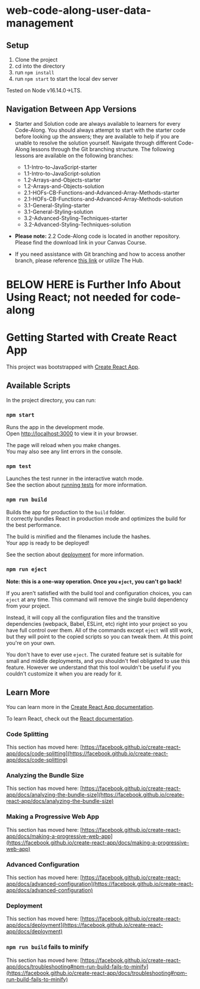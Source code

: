 # web-code-along-user-data-management

## Setup
1. Clone the project
2. cd into the directory
3. run `npm install`
4. run `npm start` to start the local dev server

Tested on Node v16.14.0->LTS.

## Navigation Between App Versions
- Starter and Solution code are always available to learners for every Code-Along. You should always attempt to start with the starter code before looking up the answers; they are available to help if you are unable to resolve the solution yourself. Navigate through different Code-Along lessons through the Git branching structure. The following lessons are available on the following branches:
    - 1.1-Intro-to-JavaScript-starter
    - 1.1-Intro-to-JavaScript-solution
    - 1.2-Arrays-and-Objects-starter
    - 1.2-Arrays-and-Objects-solution
    - 2.1-HOFs-CB-Functions-and-Advanced-Array-Methods-starter
    - 2.1-HOFs-CB-Functions-and-Advanced-Array-Methods-solution
    - 3.1-General-Styling-starter
    - 3.1-General-Styling-solution
    - 3.2-Advanced-Styling-Techniques-starter
    - 3.2-Advanced-Styling-Techniques-solution

- **Please note:** 2.2 Code-Along code is located in another repository. Please find the download link in your Canvas Course.

- If you need assistance with Git branching and how to access another branch, please reference [this link](https://www.atlassian.com/git/tutorials/using-branches/git-checkout) or utilize The Hub.


# BELOW HERE is Further Info About Using React; not needed for code-along
# Getting Started with Create React App

This project was bootstrapped with [Create React App](https://github.com/facebook/create-react-app).

## Available Scripts

In the project directory, you can run:

### `npm start`

Runs the app in the development mode.\
Open [http://localhost:3000](http://localhost:3000) to view it in your browser.

The page will reload when you make changes.\
You may also see any lint errors in the console.

### `npm test`

Launches the test runner in the interactive watch mode.\
See the section about [running tests](https://facebook.github.io/create-react-app/docs/running-tests) for more information.

### `npm run build`

Builds the app for production to the `build` folder.\
It correctly bundles React in production mode and optimizes the build for the best performance.

The build is minified and the filenames include the hashes.\
Your app is ready to be deployed!

See the section about [deployment](https://facebook.github.io/create-react-app/docs/deployment) for more information.

### `npm run eject`

**Note: this is a one-way operation. Once you `eject`, you can't go back!**

If you aren't satisfied with the build tool and configuration choices, you can `eject` at any time. This command will remove the single build dependency from your project.

Instead, it will copy all the configuration files and the transitive dependencies (webpack, Babel, ESLint, etc) right into your project so you have full control over them. All of the commands except `eject` will still work, but they will point to the copied scripts so you can tweak them. At this point you're on your own.

You don't have to ever use `eject`. The curated feature set is suitable for small and middle deployments, and you shouldn't feel obligated to use this feature. However we understand that this tool wouldn't be useful if you couldn't customize it when you are ready for it.

## Learn More

You can learn more in the [Create React App documentation](https://facebook.github.io/create-react-app/docs/getting-started).

To learn React, check out the [React documentation](https://reactjs.org/).

### Code Splitting

This section has moved here: [https://facebook.github.io/create-react-app/docs/code-splitting](https://facebook.github.io/create-react-app/docs/code-splitting)

### Analyzing the Bundle Size

This section has moved here: [https://facebook.github.io/create-react-app/docs/analyzing-the-bundle-size](https://facebook.github.io/create-react-app/docs/analyzing-the-bundle-size)

### Making a Progressive Web App

This section has moved here: [https://facebook.github.io/create-react-app/docs/making-a-progressive-web-app](https://facebook.github.io/create-react-app/docs/making-a-progressive-web-app)

### Advanced Configuration

This section has moved here: [https://facebook.github.io/create-react-app/docs/advanced-configuration](https://facebook.github.io/create-react-app/docs/advanced-configuration)

### Deployment

This section has moved here: [https://facebook.github.io/create-react-app/docs/deployment](https://facebook.github.io/create-react-app/docs/deployment)

### `npm run build` fails to minify

This section has moved here: [https://facebook.github.io/create-react-app/docs/troubleshooting#npm-run-build-fails-to-minify](https://facebook.github.io/create-react-app/docs/troubleshooting#npm-run-build-fails-to-minify)
